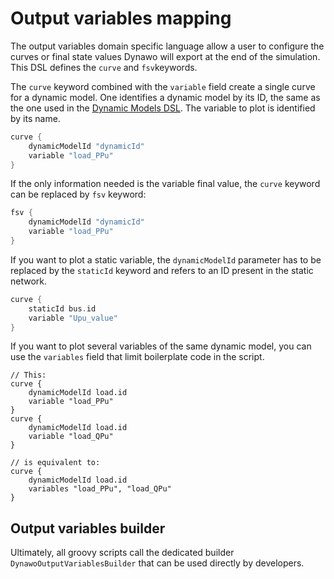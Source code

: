 # Output variables mapping
The output variables domain specific language allow a user to configure the curves or final state values Dynawo will export at the end of the simulation.
This DSL defines the `curve` and `fsv`keywords.

The `curve` keyword combined with the `variable` field create a single curve for a dynamic model. One identifies a dynamic model by its ID, the same as the one used in the [Dynamic Models DSL](dynamic-models-mapping). The variable to plot is identified by its name.
```groovy
curve {
    dynamicModelId "dynamicId"
    variable "load_PPu"
}
```

If the only information needed is the variable final value, the `curve` keyword can be replaced by `fsv` keyword:
```groovy
fsv {
    dynamicModelId "dynamicId"
    variable "load_PPu"
}
```

If you want to plot a static variable, the `dynamicModelId` parameter has to be replaced by the `staticId` keyword and refers to an ID present in the static network.
```groovy
curve {
    staticId bus.id
    variable "Upu_value"
}
```

If you want to plot several variables of the same dynamic model, you can use the `variables` field that limit boilerplate code in the script.
```
// This:
curve {
    dynamicModelId load.id
    variable "load_PPu"
}
curve {
    dynamicModelId load.id
    variable "load_QPu"
}

// is equivalent to:
curve {
    dynamicModelId load.id
    variables "load_PPu", "load_QPu"
}
```

## Output variables builder
Ultimately, all groovy scripts call the dedicated builder `DynawoOutputVariablesBuilder` that can be used directly by developers.
